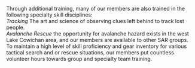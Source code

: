 Through additional training, many of our members are also trained in the following specialty skill disciplines:  
_Tracking_ The art and science of observing clues left behind to track lost people.  
_Avalanche Rescue_ the opportunity for avalanche hazard exists in the west Lake Cowichan area, and our members are available to other SAR groups.  
To maintain a high level of skill proficiency and gear inventory for various tactical search and or rescue situations, our members put countless volunteer hours towards group and specialty team training.